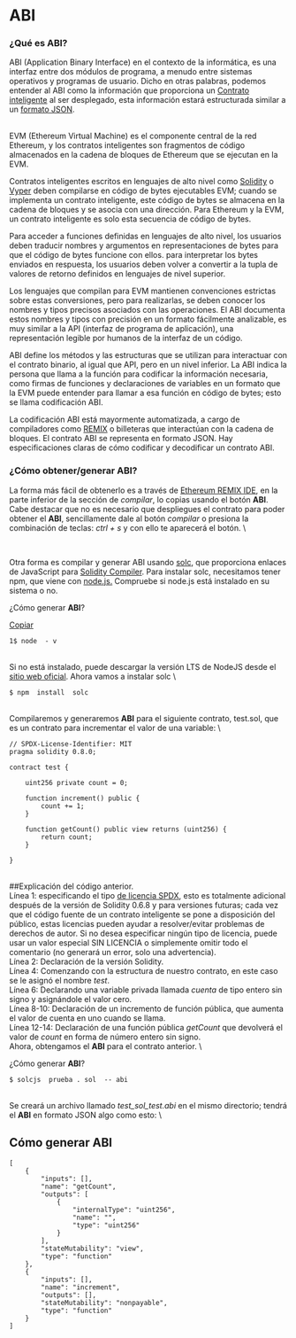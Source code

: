 # ABI

### ¿Qué es ABI?

ABI (Application Binary Interface) en el contexto de la informática, es una interfaz entre dos módulos de programa, a menudo entre sistemas operativos y programas de usuario. Dicho en otras palabras, podemos entender al ABI como la información que proporciona un [Contrato inteligente](https://www.santander.com/es/stories/smart-contracts) al ser desplegado, esta información estará estructurada similar a un [formato JSON](https://www.ibm.com/docs/es/baw/20.x?topic=formats-javascript-object-notation-json-format).

\
EVM (Ethereum Virtual Machine) es el componente central de la red Ethereum, y los contratos inteligentes son fragmentos de código almacenados en la cadena de bloques de Ethereum que se ejecutan en la EVM.&#x20;

Contratos inteligentes escritos en lenguajes de alto nivel como [Solidity](https://docs.soliditylang.org/en/v0.8.2/) o [Vyper](https://vyper.readthedocs.io/en/stable/) deben compilarse en código de bytes ejecutables EVM; cuando se implementa un contrato inteligente, este código de bytes se almacena en la cadena de bloques y se asocia con una dirección. Para Ethereum y la EVM, un contrato inteligente es solo esta secuencia de código de bytes.&#x20;

Para acceder a funciones definidas en lenguajes de alto nivel, los usuarios deben traducir nombres y argumentos en representaciones de bytes para que el código de bytes funcione con ellos.&#x20; para interpretar los bytes enviados en respuesta, los usuarios deben volver a convertir a la tupla de valores de retorno definidos en lenguajes de nivel superior.&#x20;

Los lenguajes que compilan para EVM mantienen convenciones estrictas sobre estas conversiones, pero para realizarlas, se deben conocer los nombres y tipos precisos asociados con las operaciones. El ABI documenta estos nombres y tipos con precisión en un formato fácilmente analizable, es muy similar a la API (interfaz de programa de aplicación), una representación legible por humanos de la interfaz de un código.&#x20;

ABI define los métodos y las estructuras que se utilizan para interactuar con el contrato binario, al igual que API, pero en un nivel inferior. La ABI indica la persona que llama a la función para codificar la información necesaria, como firmas de funciones y declaraciones de variables en un formato que la EVM puede entender para llamar a esa función en código de bytes; esto se llama codificación ABI.&#x20;

La codificación ABI está mayormente automatizada, a cargo de compiladores como [REMIX](https://remix.ethereum.org/) o billeteras que interactúan con la cadena de bloques. El contrato ABI se representa en formato JSON. Hay especificaciones claras de cómo codificar y decodificar un contrato ABI.&#x20;



### ¿Cómo obtener/generar ABI?

La forma más fácil de obtenerlo es a través de [Ethereum REMIX IDE](https://remix.ethereum.org/), en la parte inferior de la sección de *compilar*, lo copias usando el botón **ABI**. Cabe destacar que no es necesario que despliegues el contrato para poder obtener el **ABI**, sencillamente dale al botón *compilar* o presiona la combinación de teclas: *ctrl + s* y con ello te aparecerá el botón. \


<figure><img src="https://lh5.googleusercontent.com/irrw0SgFg9h5wh-2Y8_jOHdTZAKi55ul0CgbS51yrAfvOd7xIcX45CWFoRNcI-I1LA3Hg59kLorwgZXY-QYml1rQsSoUZDvFPSi_0ykA6kuQYf3n9WY3E5bNSAbP21rvt2c6WkNJ" alt=""><figcaption></figcaption></figure>

\
Otra forma es compilar y generar ABI usando [solc](https://www.npmjs.com/package/solc), que proporciona enlaces de JavaScript para [Solidity Compiler](https://github.com/ethereum/solidity). Para instalar solc, necesitamos tener npm, que viene con [node.js.](https://nodejs.org/en/) Compruebe si node.js está instalado en su sistema o no.


¿Cómo generar **ABI**?

[Copiar](https://www.quicknode.com/guides/smart-contract-development/what-is-an-abi)

```
1$ node  - v
```

\
Si no está instalado, puede descargar la versión LTS de NodeJS desde el [sitio web oficial](https://nodejs.org/en/). Ahora vamos a instalar solc \

```
$ npm  install  solc
```

\
Compilaremos y generaremos **ABI** para el siguiente contrato, test.sol, que es un contrato para incrementar el valor de una variable: \


```
// SPDX-License-Identifier: MIT
pragma solidity 0.8.0;

contract test {
    
    uint256 private count = 0;

    function increment() public {
        count += 1;
    }
    
    function getCount() public view returns (uint256) {
        return count;
    }

}
```

\
##Explicación del código anterior. \
Línea 1: especificando el tipo [de licencia SPDX](https://spdx.org/licenses/), esto es totalmente adicional después de la versión de Solidity 0.6.8 y para versiones futuras; cada vez que el código fuente de un contrato inteligente se pone a disposición del público, estas licencias pueden ayudar a resolver/evitar problemas de derechos de autor. Si no desea especificar ningún tipo de licencia, puede usar un valor especial SIN LICENCIA o simplemente omitir todo el comentario (no generará un error, solo una advertencia).\
Línea 2: Declaración de la versión Solidity.\
Línea 4: Comenzando con la estructura de nuestro contrato, en este caso se le asignó el nombre *test*.\
Línea 6: Declarando una variable privada llamada *cuenta* de tipo entero sin signo y asignándole el valor cero.\
Línea 8-10: Declaración de un incremento de función pública, que aumenta el valor de cuenta en uno cuando se llama.\
Línea 12-14: Declaración de una función pública *getCount* que devolverá el valor de *count* en forma de número entero sin signo.\
Ahora, obtengamos el **ABI** para el contrato anterior. \


¿Cómo generar **ABI**?

```
$ solcjs  prueba . sol  -- abi
```

\
Se creará un archivo llamado *test\_sol\_test.abi* en el mismo directorio; tendrá el **ABI** en formato JSON algo como esto: \


## Cómo generar ABI

```
[
	{
		"inputs": [],
		"name": "getCount",
		"outputs": [
			{
				"internalType": "uint256",
				"name": "",
				"type": "uint256"
			}
		],
		"stateMutability": "view",
		"type": "function"
	},
	{
		"inputs": [],
		"name": "increment",
		"outputs": [],
		"stateMutability": "nonpayable",
		"type": "function"
	}
]
```
